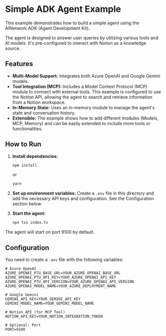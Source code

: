 # Simple ADK Agent Example

This example demonstrates how to build a simple agent using the AINetwork ADK (Agent Development Kit).

The agent is designed to answer user queries by utilizing various tools and AI models. It's pre-configured to interact with Notion as a knowledge source.

## Features

- **Multi-Model Support:** Integrates both Azure OpenAI and Google Gemini models.
- **Tool Integration (MCP):** Includes a Model Context Protocol (MCP) module to connect with external tools. This example is configured to use the Notion API, allowing the agent to search and retrieve information from a Notion workspace.
- **In-Memory State:** Uses an in-memory module to manage the agent's state and conversation history.
- **Extensible:** The example shows how to add different modules (Models, MCP, Memory) and can be easily extended to include more tools or functionalities.

## How to Run

1.  **Install dependencies:**
    ```bash
    npm install
    ```
    or
    ```bash
    yarn
    ```

2.  **Set up environment variables:**
    Create a `.env` file in this directory and add the necessary API keys and configuration. See the Configuration section below.

3.  **Start the agent:**
    ```bash
    npx tsx index.ts
    ```

The agent will start on port 9100 by default.

## Configuration

You need to create a `.env` file with the following variables:

```env
# Azure OpenAI
AZURE_OPENAI_PTU_BASE_URL=YOUR_AZURE_OPENAI_BASE_URL
AZURE_OPENAI_PTU_API_KEY=YOUR_AZURE_OPENAI_API_KEY
AZURE_OPENAI_PTU_API_VERSION=YOUR_AZURE_OPENAI_API_VERSION
AZURE_OPENAI_MODEL_NAME=YOUR_AZURE_DEPLOYMENT_NAME

# Google Gemini
GEMINI_API_KEY=YOUR_GEMINI_API_KEY
GEMINI_MODEL_NAME=YOUR_GEMINI_MODEL_NAME

# Notion API (for MCP Tool)
NOTION_API_KEY=YOUR_NOTION_INTEGRATION_TOKEN

# Optional: Port
PORT=9100
```
